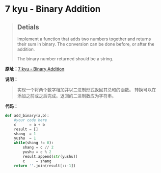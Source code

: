 # 7 kyu - Binary Addition


>## Detials
>
>Implement a function that adds two numbers together and returns their sum in binary. The conversion can be done before, or after the addition.
>
>The binary number returned should be a string.



**原址：**[7 kyu - Binary Addition](<https://www.codewars.com/kata/551f37452ff852b7bd000139>)



**说明：**

> 实现一个将两个数字相加并以二进制形式返回其总和的函数。 转换可以在添加之前或之后完成。返回的二进制数应为字符串。
>


**代码：**

```python
def add_binary(a,b):
    #your code here
    c      = a + b
    result = []
    shang  = 1
    yushu  = 1
    while(shang != 0):
        shang = c // 2
        yushu = c % 2
        result.append(str(yushu))
        c     = shang
    return ''.join(result[::-1])
```

